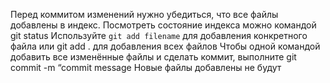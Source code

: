 Перед коммитом изменений нужно убедиться, что все
файлы добавлены в индекс.
Посмотреть состояние индекса можно командой git
status
Используйте `git add filename` для добавления конкретного
файла или git add . для добавления всех файлов
Чтобы одной командой добавить все изменённые
файлы и сделать коммит, выполните git commit -m “commit
message
Новые файлы добавлены не будут
